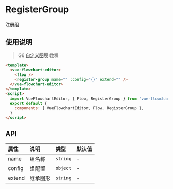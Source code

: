 # RegisterGroup

注册组

## 使用说明

> G6 [自定义图项](https://g6.antv.vision/zh/docs/manual/advanced/custom-node#%E6%89%A9%E5%B1%95-shape) 教程

```html
<template>
  <vue-flowchart-editor>
    <flow />
    <register-group name="" :config="{}" extend="" />
  </vue-flowchart-editor>
</template>
<script>
  import VueFlowchartEditor, { Flow, RegisterGroup } from 'vue-flowchart-editor'
  export default {
    components: { VueFlowchartEditor, Flow, RegisterGroup },
  }
</script>
```

## API

| 属性   | 说明     | 类型     | 默认值 |
| :----- | :------- | :------- | :----- |
| name   | 组名称   | `string` | -      |
| config | 组配置   | `object` | -      |
| extend | 继承图形 | `string` | -      |
